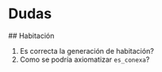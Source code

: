 # Dudas

## Habitación

1. Es correcta la generación de habitación?
2. Como se podría axiomatizar `es_conexa`?